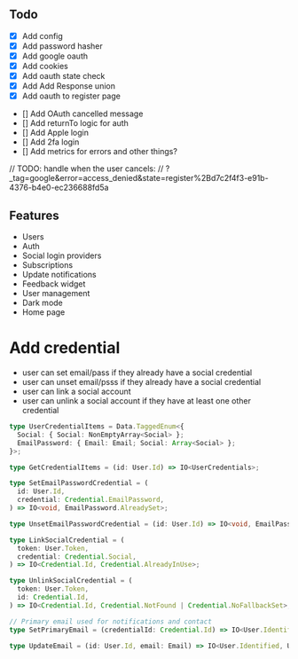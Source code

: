 ## Todo

- [x] Add config
- [x] Add password hasher
- [x] Add google oauth
- [x] Add cookies
- [x] Add oauth state check
- [x] Add Add Response union
- [x] Add oauth to register page
- [] Add OAuth cancelled message
- [] Add returnTo logic for auth
- [] Add Apple login
- [] Add 2fa login
- [] Add metrics for errors and other things?

// TODO: handle when the user cancels:
// ?\_tag=google&error=access_denied&state=register%2Bd7c2f4f3-e91b-4376-b4e0-ec236688fd5a

## Features

- Users
- Auth
- Social login providers
- Subscriptions
- Update notifications
- Feedback widget
- User management
- Dark mode
- Home page

# Add credential

- user can set email/pass if they already have a social credential
- user can unset email/psss if they already have a social credential
- user can link a social account
- user can unlink a social account if they have at least one other credential

```ts
type UserCredentialItems = Data.TaggedEnum<{
  Social: { Social: NonEmptyArray<Social> };
  EmailPassword: { Email: Email; Social: Array<Social> };
}>;

type GetCredentialItems = (id: User.Id) => IO<UserCredentials>;

type SetEmailPasswordCredential = (
  id: User.Id,
  credential: Credential.EmailPassword,
) => IO<void, EmailPassword.AlreadySet>;

type UnsetEmailPasswordCredential = (id: User.Id) => IO<void, EmailPassword.NotSet | Credential.NoFallbackSet>;

type LinkSocialCredential = (
  token: User.Token,
  credential: Credential.Social,
) => IO<Credential.Id, Credential.AlreadyInUse>;

type UnlinkSocialCredential = (
  token: User.Token,
  id: Credential.Id,
) => IO<Credential.Id, Credential.NotFound | Credential.NoFallbackSet>;

// Primary email used for notifications and contact
type SetPrimaryEmail = (credentialId: Credential.Id) => IO<User.Identified, Credential.NotFound>;

type UpdateEmail = (id: User.Id, email: Email) => IO<User.Identified, User.NotFound | EmailAlreadyInUse>;
```
